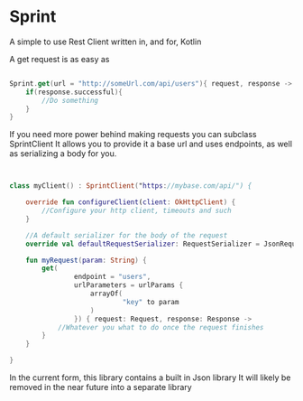 # Sprint

A simple to use Rest Client written in, and for, Kotlin

A get request is as easy as

```Kotlin

Sprint.get(url = "http://someUrl.com/api/users"){ request, response ->
    if(response.successful){
        //Do something
    }
}

```

If you need more power behind making requests you can subclass SprintClient
It allows you to provide it a base url and uses endpoints, as well as serializing a body for you.

```Kotlin


class myClient() : SprintClient("https://mybase.com/api/") {

    override fun configureClient(client: OkHttpClient) {
        //Configure your http client, timeouts and such
    }

    //A default serializer for the body of the request
    override val defaultRequestSerializer: RequestSerializer = JsonRequestSerializer()

    fun myRequest(param: String) {
        get(
                endpoint = "users",
                urlParameters = urlParams {
                    arrayOf(
                            "key" to param
                    )
                }) { request: Request, response: Response ->
            //Whatever you what to do once the request finishes
        }
    }

}

```

In the current form, this library contains a built in Json library
It will likely be removed in the near future into a separate library
